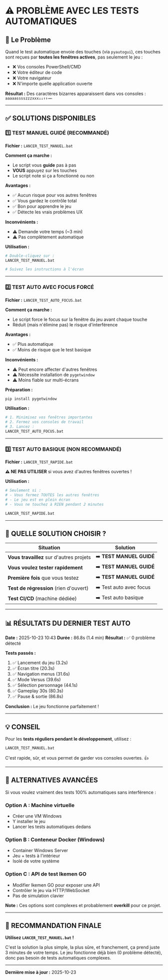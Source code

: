 # ⚠️ PROBLÈME AVEC LES TESTS AUTOMATIQUES

## 🐛 Le Problème

Quand le test automatique envoie des touches (via `pyautogui`), ces touches sont reçues par **toutes les fenêtres actives**, pas seulement le jeu :

- ❌ Vos consoles PowerShell/CMD
- ❌ Votre éditeur de code
- ❌ Votre navigateur
- ❌ N'importe quelle application ouverte

**Résultat :** Des caractères bizarres apparaissent dans vos consoles : `aaaaasssszzzxxx↓↓↑↑→←`

---

## ✅ SOLUTIONS DISPONIBLES

### 1️⃣ TEST MANUEL GUIDÉ (RECOMMANDÉ)
**Fichier :** `LANCER_TEST_MANUEL.bat`

**Comment ça marche :**
- Le script vous **guide** pas à pas
- **VOUS** appuyez sur les touches
- Le script note si ça a fonctionné ou non

**Avantages :**
- ✅ Aucun risque pour vos autres fenêtres
- ✅ Vous gardez le contrôle total
- ✅ Bon pour apprendre le jeu
- ✅ Détecte les vrais problèmes UX

**Inconvénients :**
- ⚠️ Demande votre temps (~3 min)
- ⚠️ Pas complètement automatique

**Utilisation :**
```bash
# Double-cliquez sur :
LANCER_TEST_MANUEL.bat

# Suivez les instructions à l'écran
```

---

### 2️⃣ TEST AUTO AVEC FOCUS FORCÉ
**Fichier :** `LANCER_TEST_AUTO_FOCUS.bat`

**Comment ça marche :**
- Le script force le focus sur la fenêtre du jeu avant chaque touche
- Réduit (mais n'élimine pas) le risque d'interférence

**Avantages :**
- ✅ Plus automatique
- ✅ Moins de risque que le test basique

**Inconvénients :**
- ⚠️ Peut encore affecter d'autres fenêtres
- ⚠️ Nécessite installation de `pygetwindow`
- ⚠️ Moins fiable sur multi-écrans

**Préparation :**
```bash
pip install pygetwindow
```

**Utilisation :**
```bash
# 1. Minimisez vos fenêtres importantes
# 2. Fermez vos consoles de travail
# 3. Lancez :
LANCER_TEST_AUTO_FOCUS.bat
```

---

### 3️⃣ TEST AUTO BASIQUE (NON RECOMMANDÉ)
**Fichier :** `LANCER_TEST_RAPIDE.bat`

**⚠️ NE PAS UTILISER** si vous avez d'autres fenêtres ouvertes !

**Utilisation :**
```bash
# Seulement si :
# - Vous fermez TOUTES les autres fenêtres
# - Le jeu est en plein écran
# - Vous ne touchez à RIEN pendant 2 minutes

LANCER_TEST_RAPIDE.bat
```

---

## 🎯 QUELLE SOLUTION CHOISIR ?

| Situation | Solution |
|-----------|----------|
| **Vous travaillez** sur d'autres projets | ➡️ **TEST MANUEL GUIDÉ** |
| **Vous voulez tester rapidement** | ➡️ **TEST MANUEL GUIDÉ** |
| **Première fois** que vous testez | ➡️ **TEST MANUEL GUIDÉ** |
| **Test de régression** (rien d'ouvert) | ➡️ Test auto avec focus |
| **Test CI/CD** (machine dédiée) | ➡️ Test auto basique |

---

## 📊 RÉSULTATS DU DERNIER TEST AUTO

**Date :** 2025-10-23 10:43
**Durée :** 86.8s (1.4 min)
**Résultat :** ✅ 0 problème détecté

**Tests passés :**
1. ✅ Lancement du jeu (3.2s)
2. ✅ Écran titre (20.3s)
3. ✅ Navigation menus (31.6s)
4. ✅ Mode Versus (39.6s)
5. ✅ Sélection personnage (44.1s)
6. ✅ Gameplay 30s (80.3s)
7. ✅ Pause & sortie (86.8s)

**Conclusion :** Le jeu fonctionne parfaitement !

---

## 💡 CONSEIL

Pour les **tests réguliers pendant le développement**, utilisez :

```bash
LANCER_TEST_MANUEL.bat
```

C'est rapide, sûr, et vous permet de garder vos consoles ouvertes. 👍

---

## 🔧 ALTERNATIVES AVANCÉES

Si vous voulez vraiment des tests 100% automatiques sans interférence :

### Option A : Machine virtuelle
- Créer une VM Windows
- Y installer le jeu
- Lancer les tests automatiques dedans

### Option B : Conteneur Docker (Windows)
- Container Windows Server
- Jeu + tests à l'intérieur
- Isolé de votre système

### Option C : API de test Ikemen GO
- Modifier Ikemen GO pour exposer une API
- Contrôler le jeu via HTTP/WebSocket
- Pas de simulation clavier

**Note :** Ces options sont complexes et probablement **overkill** pour ce projet.

---

## 📝 RECOMMANDATION FINALE

**Utilisez `LANCER_TEST_MANUEL.bat` !**

C'est la solution la plus simple, la plus sûre, et franchement, ça prend juste 3 minutes de votre temps. Le jeu fonctionne déjà bien (0 problème détecté), donc pas besoin de tests automatiques complexes.

---

**Dernière mise à jour :** 2025-10-23
